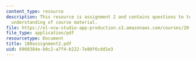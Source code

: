 ```yaml
---
content_type: resource
description: This resource is assignment 2 and contains questions to test students
  understanding of course material.
file: https://ol-ocw-studio-app-production.s3.amazonaws.com/courses/20-180-biological-engineering-programming-spring-2006/6960384eb0c2a7f4b2227e80f6cdd1e3_180assignment2.pdf
file_type: application/pdf
resourcetype: Document
title: 180assignment2.pdf
uid: 6960384e-b0c2-a7f4-b222-7e80f6cdd1e3
---
```


